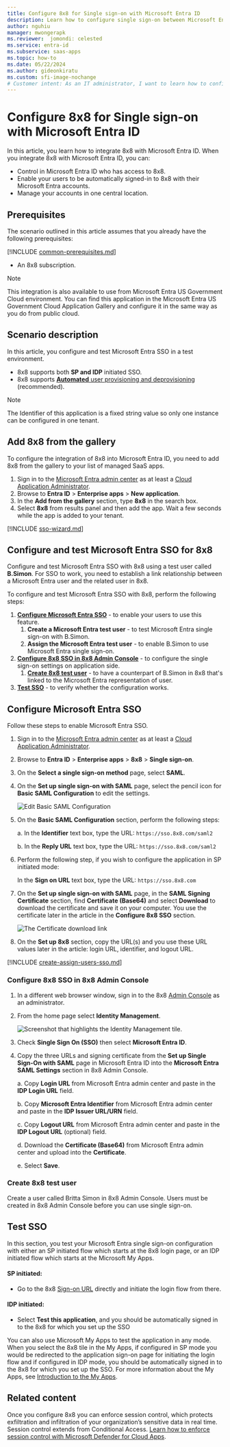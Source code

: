```yaml
---
title: Configure 8x8 for Single sign-on with Microsoft Entra ID
description: Learn how to configure single sign-on between Microsoft Entra ID and 8x8.
author: nguhiu
manager: mwongerapk
ms.reviewer:  jomondi: celested
ms.service: entra-id
ms.subservice: saas-apps
ms.topic: how-to
ms.date: 05/22/2024
ms.author: gideonkiratu
ms.custom: sfi-image-nochange
# Customer intent: As an IT administrator, I want to learn how to configure single sign-on between Microsoft Entra ID and 8x8 so that I can control who has access to 8x8, enable automatic sign-in with Microsoft Entra accounts, and manage my accounts in one central location.
---
```


# Configure 8x8 for Single sign-on with Microsoft Entra ID

In this article,  you learn how to integrate 8x8 with Microsoft Entra ID. When you integrate 8x8 with Microsoft Entra ID, you can:

* Control in Microsoft Entra ID who has access to 8x8.
* Enable your users to be automatically signed-in to 8x8 with their Microsoft Entra accounts.
* Manage your accounts in one central location.

## Prerequisites

The scenario outlined in this article assumes that you already have the following prerequisites:

[!INCLUDE [common-prerequisites.md](~/identity/saas-apps/includes/common-prerequisites.md)]
* An 8x8 subscription.

> [!NOTE]
> This integration is also available to use from Microsoft Entra US Government Cloud environment. You can find this application in the Microsoft Entra US Government Cloud Application Gallery and configure it in the same way as you do from public cloud.

## Scenario description

In this article,  you configure and test Microsoft Entra SSO in a test environment.

* 8x8 supports both **SP and IDP** initiated SSO.
* 8x8 supports [**Automated** user provisioning and deprovisioning](8x8-provisioning-tutorial.md) (recommended).

> [!NOTE]
> The Identifier of this application is a fixed string value so only one instance can be configured in one tenant.

## Add 8x8 from the gallery

To configure the integration of 8x8 into Microsoft Entra ID, you need to add 8x8 from the gallery to your list of managed SaaS apps.

1. Sign in to the [Microsoft Entra admin center](https://entra.microsoft.com) as at least a [Cloud Application Administrator](~/identity/role-based-access-control/permissions-reference.md#cloud-application-administrator).
1. Browse to **Entra ID** > **Enterprise apps** > **New application**.
1. In the **Add from the gallery** section, type **8x8** in the search box.
1. Select **8x8** from results panel and then add the app. Wait a few seconds while the app is added to your tenant.

 [!INCLUDE [sso-wizard.md](~/identity/saas-apps/includes/sso-wizard.md)]

## Configure and test Microsoft Entra SSO for 8x8

Configure and test Microsoft Entra SSO with 8x8 using a test user called **B.Simon**. For SSO to work, you need to establish a link relationship between a Microsoft Entra user and the related user in 8x8.

To configure and test Microsoft Entra SSO with 8x8, perform the following steps:

1. **[Configure Microsoft Entra SSO](#configure-microsoft-entra-sso)** - to enable your users to use this feature.
    1. **Create a Microsoft Entra test user** - to test Microsoft Entra single sign-on with B.Simon.
    1. **Assign the Microsoft Entra test user** - to enable B.Simon to use Microsoft Entra single sign-on.
1. **[Configure 8x8 SSO in 8x8 Admin Console](#configure-8x8-sso-in-8x8-admin-console)** - to configure the single sign-on settings on application side.
    1. **[Create 8x8 test user](#create-8x8-test-user)** - to have a counterpart of B.Simon in 8x8 that's linked to the Microsoft Entra representation of user.
1. **[Test SSO](#test-sso)** - to verify whether the configuration works.

## Configure Microsoft Entra SSO

Follow these steps to enable Microsoft Entra SSO.

1. Sign in to the [Microsoft Entra admin center](https://entra.microsoft.com) as at least a [Cloud Application Administrator](~/identity/role-based-access-control/permissions-reference.md#cloud-application-administrator).
1. Browse to **Entra ID** > **Enterprise apps** > **8x8** > **Single sign-on**.
1. On the **Select a single sign-on method** page, select **SAML**.
1. On the **Set up single sign-on with SAML** page, select the pencil icon for **Basic SAML Configuration** to edit the settings.

   ![Edit Basic SAML Configuration](common/edit-urls.png)

1. On the **Basic SAML Configuration** section, perform the following steps:

    a. In the **Identifier** text box, type the URL: `https://sso.8x8.com/saml2`

    b. In the **Reply URL** text box, type the URL: `https://sso.8x8.com/saml2`

1. Perform the following step, if you wish to configure the application in SP initiated mode:
    
    In the **Sign on URL** text box, type the URL:
    `https://sso.8x8.com`

1. On the **Set up single sign-on with SAML** page, in the **SAML Signing Certificate** section,  find **Certificate (Base64)** and select **Download** to download the certificate and save it on your computer. You use the certificate later in the article in the **Configure 8x8 SSO** section.

	![The Certificate download link](common/certificatebase64.png)

1. On the **Set up 8x8** section, copy the URL(s) and you use these URL values later in the article: login URL, identifier, and logout URL.

[!INCLUDE [create-assign-users-sso.md](~/identity/saas-apps/includes/create-assign-users-sso.md)]

### Configure 8x8 SSO in 8x8 Admin Console

1. In a different web browser window, sign in to the 8x8 [Admin Console](https://admin.8x8.com/) as an administrator.

1. From the home page select **Identity Management**.

    ![Screenshot that highlights the Identity Management tile.](./media/8x8virtualoffice-tutorial/configure1.png)

1. Check **Single Sign On (SSO)** then select **Microsoft Entra ID**.

1. Copy the three URLs and signing certificate from the **Set up Single Sign-On with SAML** page in Microsoft Entra ID into the **Microsoft Entra SAML Settings** section in 8x8 Admin Console.

    a. Copy **Login URL** from Microsoft Entra admin center and paste in the **IDP Login URL** field.

    b. Copy **Microsoft Entra Identifier** from Microsoft Entra admin center and paste in the **IDP Issuer URL/URN** field.

    c. Copy **Logout URL** from Microsoft Entra admin center and paste in the **IDP Logout URL** (optional) field.

    d. Download the **Certificate (Base64)** from Microsoft Entra admin center and upload into the **Certificate**.

    e. Select **Save**.

### Create 8x8 test user

Create a user called Britta Simon in 8x8 Admin Console. Users must be created in 8x8 Admin Console before you can use single sign-on.

## Test SSO

In this section, you test your Microsoft Entra single sign-on configuration with either an SP initiated flow which starts at the 8x8 login page, or an IDP initiated flow which starts at the Microsoft My Apps. 

#### SP initiated:

* Go to the 8x8 [Sign-on URL](https://sso.8x8.com) directly and initiate the login flow from there.

#### IDP initiated:

* Select **Test this application**, and you should be automatically signed in to the 8x8 for which you set up the SSO 

You can also use Microsoft My Apps to test the application in any mode. When you select the 8x8 tile in the My Apps, if configured in SP mode you would be redirected to the application sign-on page for initiating the login flow and if configured in IDP mode, you should be automatically signed in to the 8x8 for which you set up the SSO. For more information about the My Apps, see [Introduction to the My Apps](https://support.microsoft.com/account-billing/sign-in-and-start-apps-from-the-my-apps-portal-2f3b1bae-0e5a-4a86-a33e-876fbd2a4510).

## Related content

Once you configure 8x8 you can enforce session control, which protects exfiltration and infiltration of your organization’s sensitive data in real time. Session control extends from Conditional Access. [Learn how to enforce session control with Microsoft Defender for Cloud Apps](/cloud-app-security/proxy-deployment-any-app).
